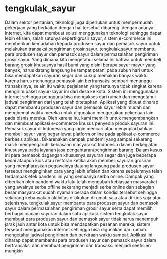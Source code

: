 # tengkulak_sayur

Dalam sektor pertanian, teknologi juga diperlukan untuk mempermudah pekerjaan yang berkaitan dengan hal tersebut dibarengi dengan adanya internet, kita dapat membuat solusi menggunakan teknologi sehingga dapat lebih efisien, salah satunya seperti grosir sayur, sistem e-commerce ini memberikan kemudahan kepada produsen sayur dan pemasok sayur untuk melakukan transaksi pengiriman grosir sayur. 
tengkulak.sayur membantu para produsen sayur dan pemasok sayur dalam permasalahan pengiriman grosir sayur. Yang dimana kita mengetahui selama ini bahwa untuk membeli barang grosir khususnya hasil bumi yang disini berupa sayur mayur yang banyak, harus datang langsung ke tempat petani pada subuh hari untuk bisa mendapatkan sayuran segar dan cukup memakan banyak waktu karena harus menunggu pemasok lain bertransaksi sembari menunggu transaksinya, selain itu waktu perjalanan yang tentunya tidak singkat karena mengirim paket sayur-sayur ini dari desa ke kota. Sistem ini menggunakan internet sehingga pengguna bisa mengakses dari rumah dan mengetahui jadwal pengiriman dari yang telah ditetapkan. Aplikasi yang dibuat diharap dapat membantu produsen sayur dan pemasok sayur lebih mudah dan menghemat waktu mereka untuk digunakan mengerjakan pekerjaan lain pada bisnis mereka. Oleh karena itu, kami memilih untuk mengembangkan dan membuat aplikasi e-commerce khusus penyedia produk sayuran ini.
Pemasok sayur di Indonesia yang ingin mencari atau menyuplai bahkan membeli sayur yang segar lewat platform online pada aplikasi e-commerce berbasis aplikasi. Dikarenakan dampak pandemi yang sampai sekarang masih mempengaruhi kebiasaan masyarakat Indonesia dalam berkegiatan khususnya pada layanan jasa pengantaran/pengiriman barang. Dalam kasus ini para pemasok dagangan khususnya sayuran segar dan juga beberapa kedai ataupun kios atau restoran ketika akan membeli sayuran grosiran yang mengharuskan pegawainya datang langsung pada produsen sayur tersebut menginginkan cara yang lebih efisien dan karena sebelumnya telah terdampak efek pandemi ini yang semuanya serba online. Dampak yang diberikan oleh pandemi waktu lalu telah mengubah kebiasaan masyarakat yang awalnya serba offline sekarang menjadi serba online dan sebagian besar masyarakat sudah nyaman berada dalam kondisi tersebut sehingga sekarang kebanyakan aktivitas dilakukan dirumah saja atau di kios saja atau sejenisnya. 
tengkulak.sayur membantu para produsen sayur dan pemasok sayur dalam permasalahan pengiriman grosir sayur serta dapat memilih berbagai macam sayuran dalam satu aplikasi.
sistem tengkulak.sayur membuat para produsen sayur dan pemasok sayur tidak harus menempuh jarak jauh antar kota untuk bisa mendapatkan pesanan mereka, sistem tersebut menggunakan internet sehingga bisa digunakan dari rumah.
mengetahui jadwal pengiriman dan perkiraan waktu sampai.
Aplikasi ini diharap dapat membantu para produsen sayur dan pemasok sayur dalam bertransaksi dan membuat pengiriman dan transaksi menjadi seefisien mungkin
